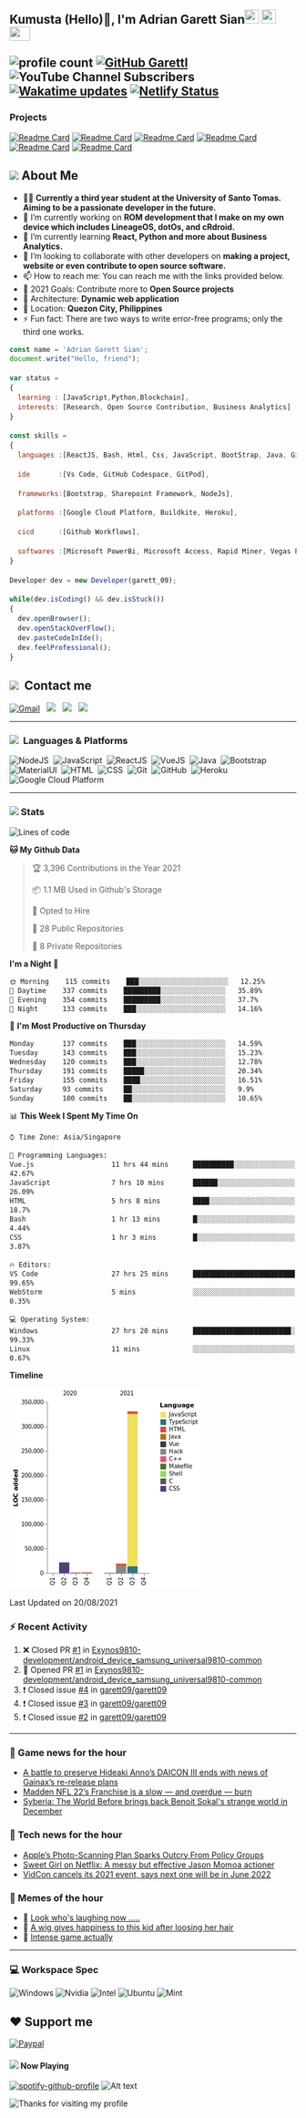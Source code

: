 <h2> Kumusta (Hello)🙏, I'm Adrian Garett Sian<img src="https://cultofthepartyparrot.com/parrots/hd/githubparrot.gif" width="25" height="25"/>
    <img src="https://cultofthepartyparrot.com/flags/hd/iranparrot.gif" width="25" height="25"/>
    <img src="https://cultofthepartyparrot.com/parrots/asyncparrot.gif" width="36" height="25"/>
 

![profile count](https://komarev.com/ghpvc/?username=garett09&color=red) 
[![GitHub Garettl](https://img.shields.io/github/followers/garett09?label=follow&style=social)](https://github.com/garett09) 
![YouTube Channel Subscribers](https://img.shields.io/youtube/channel/subscribers/UChAoCAh1jVTaMz0Sc61X5Xw?style=social) 
[![Wakatime updates](https://github.com/garett09/garett09/actions/workflows/update-commits.yml/badge.svg?branch=main)](https://github.com/garett09/garett09/actions/workflows/update-commits.yml) 
[![Netlify Status](https://api.netlify.com/api/v1/badges/62999bf4-98d2-4882-a325-da266023bf2b/deploy-status)](https://app.netlify.com/sites/cocky-mccarthy-7a67fb/deploys)
&nbsp;
    
### Projects
[![Readme Card](https://github-readme-stats.vercel.app/api/pin/?username=garett09&repo=tapos-na-ba-ang-covid-ph&show_owner=true)](https://github.com/garett09/tapos-na-ba-ang-covid-ph)
[![Readme Card](https://github-readme-stats.vercel.app/api/pin/?username=garett09&repo=covid-sucks&show_owner=true)](https://github.com/garett09/covid-sucks)
[![Readme Card](https://github-readme-stats.vercel.app/api/pin/?username=garett09&repo=afk-hotel&show_owner=true)](https://github.com/garett09/afk-hotel)
[![Readme Card](https://github-readme-stats.vercel.app/api/pin/?username=garett09&repo=garett09&show_owner=true)](https://github.com/garett09/garett09)
[![Readme Card](https://github-readme-stats.vercel.app/api/pin/?username=garett09&repo=myhub&show_owner=true)](https://github.com/garett09/myhub)
[![Readme Card](https://github-readme-stats.vercel.app/api/pin/?username=garett09&repo=techfolio&show_owner=true)](https://github.com/garett09/techfolio)


    
## <img src="https://media.giphy.com/media/fTsZNbPQxJWtor2LXE/giphy.gif"  width="30">&nbsp;About Me
-   👩‍💻  **Currently a third year student at the University of Santo Tomas. Aiming to be a passionate developer in the future.**
-   🔭  I’m currently working on  **ROM development that I make on my own device which includes LineageOS, dotOs, and cRdroid.**
-   🌱  I’m currently learning **React, Python and more about Business Analytics.**
-   👯  I’m looking to collaborate with other developers on **making a project, website or even contribute to open source software.**
-   📫  How to reach me: You can reach me with the links provided below. 
-   🥅  2021 Goals: Contribute more to **Open Source projects**
-   👷  Architecture: **Dynamic web application**
-   📍   Location: **Quezon City, Philippines** 
-   ⚡  Fun fact: There are two ways to write error-free programs; only the third one works.

```javascript
const name = 'Adrian Garett Sian';
document.write("Hello, friend");

var status = 
{ 
  learning : [JavaScript,Python,Blockchain],
  interests: [Research, Open Source Contribution, Business Analytics]
}

const skills = 
{
  languages :[ReactJS, Bash, Html, Css, JavaScript, BootStrap, Java, Git, Markdown, VueJS],
  
  ide       :[Vs Code, GitHub Codespace, GitPod],
  
  frameworks:[Bootstrap, Sharepoint Framework, NodeJs],
  
  platforms :[Google Cloud Platform, Buildkite, Heroku],
  
  cicd      :[Github Workflows],

  softwares :[Microsoft PowerBi, Microsoft Access, Rapid Miner, Vegas Pro]
}

Developer dev = new Developer(garett_09);

while(dev.isCoding() && dev.isStuck())  
{
  dev.openBrowser();
  dev.openStackOverFlow();
  dev.pasteCodeInIde();
  dev.feelProfessional();
}
```

## <img src="https://media.giphy.com/media/c5vDr1rkcbcrBwG9SX/giphy.gif" width="30">&nbsp; Contact me

<a href="mailto:adriansian@gmail.com"><img alt="Gmail" src="https://img.shields.io/badge/Gmail-D14836?style=for-the-badge&logo=gmail&logoColor=white" /></a> &nbsp;
<a href="https://instagram.com/adriansian"><img src="https://img.shields.io/badge/@adriansian_-E4405F?style=for-the-badge&logo=instagram&logoColor=white"/></a> &nbsp;
<a href="https://t.me/garett_09"><img src="https://img.shields.io/badge/@garett_09_-2CA5E0?style=for-the-badge&logo=telegram&logoColor=white"/></a> &nbsp;
<a href="https://www.linkedin.com/in/adrian-garett-sian-766775159/"><img src="https://img.shields.io/badge/-Adrian%20Garett%20Sian-blue?style=flat-square&logo=Linkedin&logoColor=white&link=https://www.linkedin.com/in/adrian-garett-sian-766775159/"/></a> &nbsp;

---

###  <img src="https://media.giphy.com/media/WUlplcMpOCEmTGBtBW/giphy.gif" width="30"> &nbsp;Languages & Platforms

![NodeJS](https://img.shields.io/badge/Node.js-43853D?style=for-the-badge&logo=node.js&logoColor=white)&nbsp;
![JavaScript](https://img.shields.io/badge/JavaScript-F7DF1E?style=for-the-badge&logo=javascript&logoColor=black)&nbsp;
![ReactJS](https://img.shields.io/badge/React.js-20232A?style=for-the-badge&logo=react&logoColor=61DAFB)&nbsp;
![VueJS](https://img.shields.io/badge/Vue.js-35495E?style=for-the-badge&logo=vuedotjs&logoColor=4FC08D)&nbsp;
![Java](https://img.shields.io/badge/Java-ED8B00?style=for-the-badge&logo=java&logoColor=white)&nbsp;
![Bootstrap](https://img.shields.io/badge/Bootstrap-563D7C?style=for-the-badge&logo=bootstrap&logoColor=white)&nbsp;
![MaterialUI](https://img.shields.io/badge/Material--UI-0081CB?style=for-the-badge&logo=material-ui&logoColor=white)&nbsp;
![HTML](https://img.shields.io/badge/HTML-E34F26?style=for-the-badge&logo=html5&logoColor=white)&nbsp;
![CSS](https://img.shields.io/badge/CSS-1572B6?style=for-the-badge&logo=css&logoColor=white)&nbsp;
![Git](https://img.shields.io/badge/git-%23F05033.svg?style=for-the-badge&logo=git&logoColor=white)&nbsp;
![GitHub](https://img.shields.io/badge/GitHub-100000?style=for-the-badge&logo=github&logoColor=white)&nbsp;
![Heroku](https://img.shields.io/badge/Heroku-430098?style=for-the-badge&logo=heroku&logoColor=white)&nbsp;
![Google Cloud Platform](https://img.shields.io/badge/Google_Cloud-4285F4?style=for-the-badge&logo=google-cloud&logoColor=white)&nbsp;

---

### <img src="https://media.giphy.com/media/l378c04F2fjeZ7vH2/giphy.gif" width="30">&nbsp;Stats


<!--START_SECTION:waka-->
![Lines of code](https://img.shields.io/badge/From%20Hello%20World%20I%27ve%20Written-376818%20lines%20of%20code-blue)

**🐱 My Github Data** 

> 🏆 3,396 Contributions in the Year 2021
 > 
> 📦 1.1 MB Used in Github's Storage 
 > 
> 💼 Opted to Hire
 > 
> 📜 28 Public Repositories 
 > 
> 🔑 8 Private Repositories  
 > 
**I'm a Night 🦉** 

```text
🌞 Morning    115 commits    ███░░░░░░░░░░░░░░░░░░░░░░   12.25% 
🌆 Daytime    337 commits    █████████░░░░░░░░░░░░░░░░   35.89% 
🌃 Evening    354 commits    █████████░░░░░░░░░░░░░░░░   37.7% 
🌙 Night      133 commits    ███░░░░░░░░░░░░░░░░░░░░░░   14.16%

```
📅 **I'm Most Productive on Thursday** 

```text
Monday       137 commits    ███░░░░░░░░░░░░░░░░░░░░░░   14.59% 
Tuesday      143 commits    ███░░░░░░░░░░░░░░░░░░░░░░   15.23% 
Wednesday    120 commits    ███░░░░░░░░░░░░░░░░░░░░░░   12.78% 
Thursday     191 commits    █████░░░░░░░░░░░░░░░░░░░░   20.34% 
Friday       155 commits    ████░░░░░░░░░░░░░░░░░░░░░   16.51% 
Saturday     93 commits     ██░░░░░░░░░░░░░░░░░░░░░░░   9.9% 
Sunday       100 commits    ██░░░░░░░░░░░░░░░░░░░░░░░   10.65%

```


📊 **This Week I Spent My Time On** 

```text
⌚︎ Time Zone: Asia/Singapore

💬 Programming Languages: 
Vue.js                   11 hrs 44 mins      ██████████░░░░░░░░░░░░░░░   42.67% 
JavaScript               7 hrs 10 mins       ██████░░░░░░░░░░░░░░░░░░░   26.09% 
HTML                     5 hrs 8 mins        ████░░░░░░░░░░░░░░░░░░░░░   18.7% 
Bash                     1 hr 13 mins        █░░░░░░░░░░░░░░░░░░░░░░░░   4.44% 
CSS                      1 hr 3 mins         █░░░░░░░░░░░░░░░░░░░░░░░░   3.87%

🔥 Editors: 
VS Code                  27 hrs 25 mins      █████████████████████████   99.65% 
WebStorm                 5 mins              ░░░░░░░░░░░░░░░░░░░░░░░░░   0.35%

💻 Operating System: 
Windows                  27 hrs 20 mins      ████████████████████████░   99.33% 
Linux                    11 mins             ░░░░░░░░░░░░░░░░░░░░░░░░░   0.67%

```

**Timeline**

![Chart not found](https://raw.githubusercontent.com/garett09/garett09/main/charts/bar_graph.png) 


 Last Updated on 20/08/2021
<!--END_SECTION:waka-->

### :zap: Recent Activity

<!--START_SECTION:activity-->
1. ❌ Closed PR [#1](https://github.com/Exynos9810-development/android_device_samsung_universal9810-common/pull/1) in [Exynos9810-development/android_device_samsung_universal9810-common](https://github.com/Exynos9810-development/android_device_samsung_universal9810-common)
2. 💪 Opened PR [#1](https://github.com/Exynos9810-development/android_device_samsung_universal9810-common/pull/1) in [Exynos9810-development/android_device_samsung_universal9810-common](https://github.com/Exynos9810-development/android_device_samsung_universal9810-common)
3. ❗️ Closed issue [#4](https://github.com/garett09/garett09/issues/4) in [garett09/garett09](https://github.com/garett09/garett09)
4. ❗️ Closed issue [#3](https://github.com/garett09/garett09/issues/3) in [garett09/garett09](https://github.com/garett09/garett09)
5. ❗️ Closed issue [#2](https://github.com/garett09/garett09/issues/2) in [garett09/garett09](https://github.com/garett09/garett09)
<!--END_SECTION:activity-->

---

### 📣 Game news for the hour

<!-- GAME:START -->
 - [A battle to preserve Hideaki Anno’s DAICON III ends with news of Gainax’s re-release plans](https://www.polygon.com/features/22613071/daicon-3-hideaki-anno-watch-remaster)
 - [Madden NFL 22’s Franchise is a slow — and overdue — burn](https://www.polygon.com/22633591/madden-nfl-22-review-franchise-mode-changes-upgrades-ps5-xbox-series-x)
 - [Syberia: The World Before brings back Benoit Sokal's strange world in December](https://www.pcgamer.com/syberia-the-world-before-brings-back-benoit-sokals-strange-world-in-december)<!-- GAME:END -->

### 📣 Tech news for the hour

<!-- TECH:START -->
 - [Apple’s Photo-Scanning Plan Sparks Outcry From Policy Groups](https://www.wired.com/story/apple-csam-plan-sparks-outcry-from-policy-groups)
 - [Sweet Girl on Netflix: A messy but effective Jason Momoa actioner](https://www.androidauthority.com/sweet-girl-netflix-2736994/)
 - [VidCon cancels its 2021 event, says next one will be in June 2022](https://www.theverge.com/2021/8/20/22634270/vidcon-2021-event-california-canceled-covid-concerns)<!-- TECH:END -->

### 📣 Memes of the hour

<!-- MEMES:START -->
 - 🚖 [Look who&#039;s laughing now .....](http://9gag.com/gag/ajmwb9G)
 - 🚯 [A wig gives happiness to this kid after loosing her hair](http://9gag.com/gag/aeAwvZj)
 - 🚯 [Intense game actually](http://9gag.com/gag/aMK5RrA)<!-- MEMES:END -->

--- 



### 💻 Workspace Spec

![Windows](https://img.shields.io/badge/Windows-11-0078D6?style=for-the-badge&logo=windows&logoColor=white)
![Nvidia](https://img.shields.io/badge/NVIDIA-RTX3070-76B900?style=for-the-badge&logo=nvidia&logoColor=white)
![Intel](https://img.shields.io/badge/Intel-Core_i7_10th-0071C5?style=for-the-badge&logo=intel&logoColor=white)
![Ubuntu](https://img.shields.io/badge/Ubuntu-E95420?style=for-the-badge&logo=ubuntu&logoColor=white)
![Mint](https://img.shields.io/badge/Linux_Mint-87CF3E?style=for-the-badge&logo=linux-mint&logoColor=white)


## ❤ Support me
[![Paypal](https://img.shields.io/badge/PayPal-garett_09?style=for-the-badge&logo=paypal&logoColor=white)](https://paypal.me/garett_09)


#### <img src="https://media.giphy.com/media/vybWlRniCXzZC/giphy.gif" width="30">&nbsp;Now Playing 

 [![spotify-github-profile](https://spotify-github-profile.vercel.app/api/view?uid=garett_09&cover_image=true&theme=default)](https://spotify-github-profile.vercel.app/api/view?uid=garett_09&redirect=true)
![Alt text](https://spotify-recently-played-readme.vercel.app/api?user=garett_09&width=510)

<img height="120" alt="Thanks for visiting my profile" width="100%" src="https://github.com/dibyendu415/dibyendu415/blob/master/marquee.svg" />
